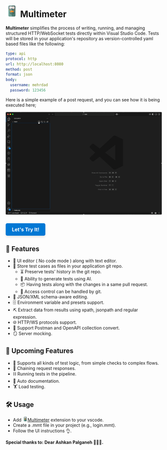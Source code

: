 # <img src="res/icon.png" alt="Multimeter Logo" width="40" height="40"/> Multimeter

**Multimeter** simplifies the process of writing, running, and managing structured HTTP/WebSocket tests directly within Visual Studio Code. Tests will be stored in your application's repository as version-controlled yaml based files like the following:
```yaml
type: api
protocol: http
url: http://localhost:8080
method: post
format: json
body: 
  username: mehrdad
  password: 123456
```

Here is a simple example of a post request, and you can see how it is being executed here;

<img src="screenshots/postsample.gif" alt="Multimeter sample post" style="max-width: 100%; height: auto;" />

<a href="https://marketplace.visualstudio.com/items?itemName=mshobeyri.multimeter" style="display: inline-block; background-color: #0078d4; color: white; padding: 10px 20px; margin-top: 25px; text-align: center; text-decoration: none; border-radius: 5px; font-weight: bold; font-size: 16px; box-shadow: 0 4px 6px rgba(0, 0, 0, 0.1); transition: background-color 0.3s, transform 0.3s;">
  Let's Try It!
</a>


## 🚀 Features

- 🧩 UI editor ( No code mode ) along with text editor.
- 💾 Store test cases as files in your application git repo.
  - ⏳ Preserve tests' history in the git repo.
  - 🤖 Ability to generate tests using AI.
  - 📦 Having tests along with the changes in a same pull request.
  - 🔑 Access control can be handled by git.
- 🧱 JSON/XML schema-aware editing.
- 🗄 Environment variable and presets support.
- ⛏️ Extract data from results using xpath, jsonpath and regular expression.
- 🌐 HTTP/WS protocols support.
- 🔄 Support Postman and OpenAPI collection convert.
- 🪞 Server mocking.

## 🎯 Upcoming Features
- 🧪 Supports all kinds of test logic, from simple checks to complex flows.
- 🔗 Chaining request responses.
- ⛓️ Running tests in the pipeline.
- 📃 Auto documentation.
- 🏋 Load testing.

## 🛠️ Usage
- Add <img src="res/icon.png" alt="Multimeter Logo" width="16" height="16"/>[Multimeter](https://marketplace.visualstudio.com/items?itemName=mshobeyri.multimeter) extension to your vscode.
- Create a .mmt file in your project (e.g., login.mmt).
- Follow the UI instructions 👌.

**Special thanks to: Dear Ashkan Palganeh 👨🏻‍🦱.**